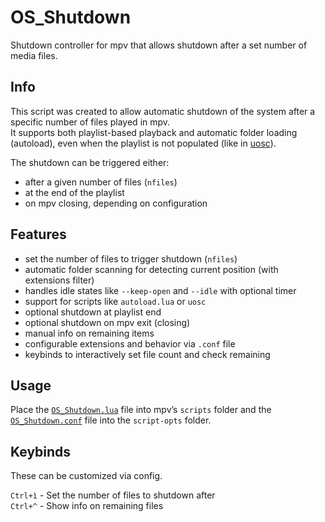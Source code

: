 # OS_Shutdown
Shutdown controller for mpv that allows shutdown after a set number of media files.

## Info
This script was created to allow automatic shutdown of the system after a specific number of files played in mpv.  
It supports both playlist-based playback and automatic folder loading (autoload), even when the playlist is not populated (like in [uosc](https://github.com/tomasklaen/uosc)).

The shutdown can be triggered either:
- after a given number of files (`nfiles`)
- at the end of the playlist
- on mpv closing, depending on configuration

## Features
* set the number of files to trigger shutdown (`nfiles`)
* automatic folder scanning for detecting current position (with extensions filter)
* handles idle states like `--keep-open` and `--idle` with optional timer
* support for scripts like `autoload.lua` or `uosc`
* optional shutdown at playlist end
* optional shutdown on mpv exit (closing)
* manual info on remaining items
* configurable extensions and behavior via `.conf` file
* keybinds to interactively set file count and check remaining

## Usage
Place the [`OS_Shutdown.lua`](./OS_Shutdown.lua) file into mpv’s `scripts` folder and the [`OS_Shutdown.conf`](./OS_Shutdown.conf) file into the `script-opts` folder.

## Keybinds
These can be customized via config.

`Ctrl+ì` - Set the number of files to shutdown after  
`Ctrl+^` - Show info on remaining files  
